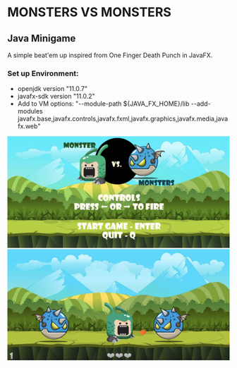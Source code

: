 # MONSTERS VS MONSTERS<br/>
## Java Minigame<br/>
A simple beat'em up inspired from One Finger Death Punch in JavaFX. 
### Set up Environment: <br/>
* openjdk version "11.0.7"<br/>
* javafx-sdk version "11.0.2"<br/>
* Add to VM options: "--module-path ${JAVA_FX_HOME}/lib  --add-modules javafx.base,javafx.controls,javafx.fxml,javafx.graphics,javafx.media,javafx.web"

![](gameHome.png "Game Home")
![](gamePlay.png "Game Play")

